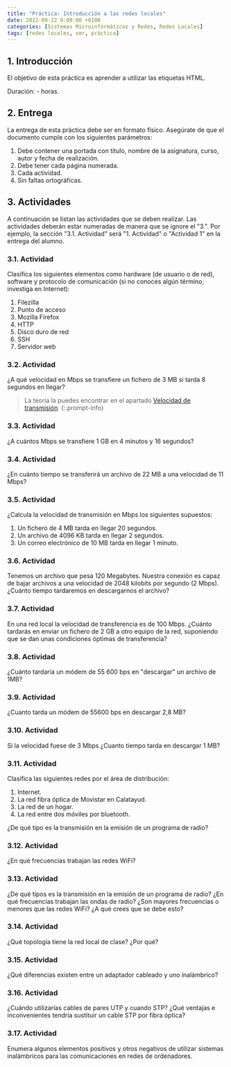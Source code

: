 ```yaml
---
title: "Práctica: Introducción a las redes locales"
date: 2022-09-22 9:00:00 +0100
categories: [Sistemas Microinformáticos y Redes, Redes Locales]
tags: [redes locales, smr, práctica]
---
```


## 1. Introducción

El objetivo de esta práctica es aprender a utilizar las etiquetas HTML.

Duración: - horas.

## 2. Entrega

La entrega de esta práctica debe ser en formato físico. Asegúrate de que el documento cumple con los siguientes parámetros:

1. Debe contener una portada con título, nombre de la asignatura, curso, autor y fecha de realización.
1. Debe tener cada página numerada.
2. Cada actividad.
3. Sin faltas ortográficas.

## 3. Actividades

A continuación se listan las actividades que se deben realizar. Las actividades deberán estar numeradas de manera que se ignore el "3.". Por ejemplo, la sección "3.1. Actividad" será "1. Actividad" o "Actividad 1" en la entrega del alumno.

### 3.1. Actividad

Clasifica los siguientes elementos como hardware (de usuario o de red), software y protocolo de comunicación (si no conoces algún término, investiga en Internet):

1. Filezilla
2. Punto de acceso
3. Mozilla Firefox
4. HTTP
5. Disco duro de red
6. SSH
7. Servidor web

### 3.2. Actividad

¿A qué velocidad en Mbps se transfiere un fichero de 3 MB si tarda 8 segundos en llegar?

> La teoría la puedes encontrar en el apartado [Velocidad de transmisión](/posts/caracterizacion-de-una-lan/#7-velocidad-de-transmisión).
{:.prompt-info}

### 3.3. Actividad

¿A cuántos Mbps se transfiere 1 GB en  4 minutos y 16 segundos?

### 3.4. Actividad

¿En cuánto tiempo se transferirá un archivo de 22 MB a una velocidad de 11 Mbps?

### 3.5. Actividad

¿Calcula la velocidad de transmisión en Mbps los siguientes supuestos:

1. Un fichero de 4 MB tarda en llegar 20 segundos.
2. Un archivo de 4096 KB tarda en llegar 2 segundos.
3. Un correo electrónico de 10 MB tarda en llegar 1 minuto.

### 3.6. Actividad

Tenemos un archivo que pesa 120 Megabytes. Nuestra conexión es capaz de bajar archivos a una velocidad de 2048 kilobits por segundo (2 Mbps). ¿Cuánto tiempo tardaremos en descargarnos el archivo?

### 3.7. Actividad

En una red local la velocidad de transferencia es de 100 Mbps. ¿Cuánto tardarás en enviar un fichero de 2 GB a otro equipo de la red, suponiendo que se dan unas condiciones óptimas de transferencia? 

### 3.8. Actividad

¿Cuánto tardaría un módem de 55 600 bps en "descargar" un archivo de 1MB? 

### 3.9. Actividad

¿Cuanto tarda un módem de 55600 bps en descargar 2,8 MB?

### 3.10. Actividad

Si la velocidad fuese de 3 Mbps ¿Cuanto tiempo tarda en descargar 1 MB?

### 3.11. Actividad

Clasifica las siguientes redes por el área de distribución: 

1. Internet.
2. La red fibra óptica de Movistar en Calatayud.
3. La red de un hogar.
4. La red entre dos móviles por bluetooth.

¿De qué tipo es la transmisión en la emisión de un programa de radio?

### 3.12. Actividad

¿En qué frecuencias trabajan las redes WiFi?

### 3.13. Actividad

¿De qué tipos es la transmisión en la emisión de un programa de radio? ¿En qué frecuencias trabajan las ondas de radio? ¿Son mayores frecuencias o menores que las redes WiFi? ¿A qué crees que se debe esto?

### 3.14. Actividad

¿Qué topología tiene la red local de clase? ¿Por qué?

### 3.15. Actividad

¿Qué diferencias existen entre un adaptador cableado y uno inalámbrico?

### 3.16. Actividad

¿Cuándo utilizarías cables de pares UTP y cuando STP? ¿Qué ventajas e inconvenientes tendría sustituir un cable STP por fibra óptica?

### 3.17. Actividad

Enumera algunos elementos positivos y otros negativos de utilizar sistemas inalámbricos para las comunicaciones en redes de ordenadores.